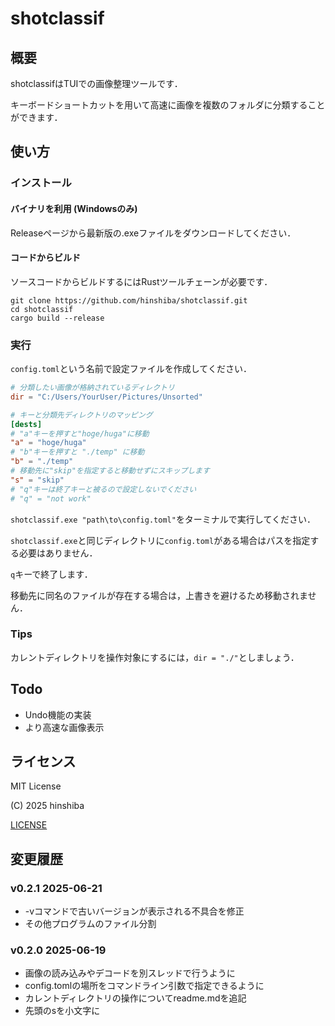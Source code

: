 # shotclassif

## 概要

shotclassifはTUIでの画像整理ツールです．

キーボードショートカットを用いて高速に画像を複数のフォルダに分類することができます．

## 使い方

### インストール

#### バイナリを利用 (Windowsのみ)

Releaseページから最新版の.exeファイルをダウンロードしてください．


#### コードからビルド

ソースコードからビルドするにはRustツールチェーンが必要です．

```
git clone https://github.com/hinshiba/shotclassif.git
cd shotclassif
cargo build --release
```

### 実行

`config.toml`という名前で設定ファイルを作成してください．
```toml
# 分類したい画像が格納されているディレクトリ
dir = "C:/Users/YourUser/Pictures/Unsorted"

# キーと分類先ディレクトリのマッピング
[dests]
# "a"キーを押すと"hoge/huga"に移動
"a" = "hoge/huga"
# "b"キーを押すと "./temp" に移動
"b" = "./temp"
# 移動先に"skip"を指定すると移動せずにスキップします
"s" = "skip"
# "q"キーは終了キーと被るので設定しないでください
# "q" = "not work"
```

`shotclassif.exe "path\to\config.toml"`をターミナルで実行してください．

`shotclassif.exe`と同じディレクトリに`config.toml`がある場合はパスを指定する必要はありません．

`q`キーで終了します．

移動先に同名のファイルが存在する場合は，上書きを避けるため移動されません．

### Tips

カレントディレクトリを操作対象にするには，`dir = "./"`としましょう．

## Todo

- Undo機能の実装
- より高速な画像表示

## ライセンス

MIT License

(C) 2025 hinshiba

[LICENSE](LICENSE)

## 変更履歴

### v0.2.1 2025-06-21

- -vコマンドで古いバージョンが表示される不具合を修正
- その他プログラムのファイル分割

### v0.2.0 2025-06-19

- 画像の読み込みやデコードを別スレッドで行うように
- config.tomlの場所をコマンドライン引数で指定できるように
- カレントディレクトリの操作についてreadme.mdを追記
- 先頭のsを小文字に